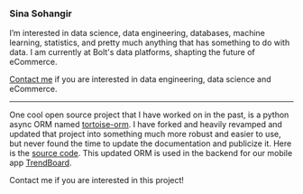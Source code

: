 ### Sina Sohangir
I’m interested in data science, data engineering, databases, machine learning, statistics, and pretty much anything that has something to do with data. I am currently at Bolt's data platforms, shapting the future of eCommerce. 

[Contact me](https://www.linkedin.com/in/sohangir/) if you are interested in data engineering, data science and eCommerce.


----

One cool open source project that I have worked on in the past, is a python async ORM named [tortoise-orm](https://github.com/tortoise/tortoise-orm). I have forked and heavily revamped and updated that project into something much more robust and easier to use, but never found the time to update the documentation and publicize it. Here is the [source code](https://github.com/nextfit/tortoise-orm). This updated ORM is used in the backend for our mobile app [TrendBoard](https://play.google.com/store/apps/details?id=com.fifthstyle.mobile). 

Contact me if you are interested in this project!
